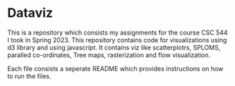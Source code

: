 # Dataviz

This is a repository which consists my assignments for the course CSC 544 I took in Spring 2023. This repository contains code for visualizations using d3 library and using javascript. 
It contains viz like scatterplotrs, SPLOMS, paralled co-ordinates, Tree maps, rasterization and flow visualization.

Each file consists a seperate README which provides instructions on how to run the files.

